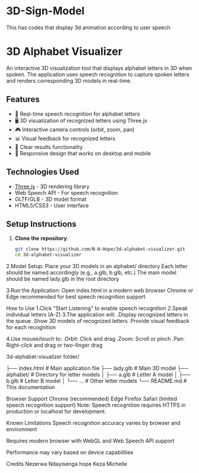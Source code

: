 # 3D-Sign-Model
This has codes that display 3d animation according to user speech
# 3D Alphabet Visualizer

An interactive 3D visualization tool that displays alphabet letters in 3D when spoken. The application uses speech recognition to capture spoken letters and renders corresponding 3D models in real-time.

## Features

- 🎤 Real-time speech recognition for alphabet letters
- 🖥️ 3D visualization of recognized letters using Three.js
- 🎮 Interactive camera controls (orbit, zoom, pan)
- 📊 Visual feedback for recognized letters
- 🧹 Clear results functionality
- 📱 Responsive design that works on desktop and mobile

## Technologies Used

- [Three.js](https://threejs.org/) - 3D rendering library
- Web Speech API - For speech recognition
- GLTF/GLB - 3D model format
- HTML5/CSS3 - User interface

## Setup Instructions

1. **Clone the repository**:
   ```bash
   git clone https://github.com/N-N-Hope/3d-alphabet-visualizer.git
   cd 3d-alphabet-visualizer
   
2.Model Setup:
Place your 3D models in an alphabet/ directory
Each letter should be named accordingly (e.g., a.glb, b.glb, etc.)
The main model should be named lady.glb in the root directory

3.Run the Application:
Open index.html in a modern web browser
Chrome or Edge recommended for best speech recognition support

How to Use
1.Click "Start Listening" to enable speech recognition
2.Speak individual letters (A-Z)
3.The application will:
     .Display recognized letters in the queue
     .Show 3D models of recognized letters
     .Provide visual feedback for each recognition

4.Use mouse/touch to:
     .Orbit: Click and drag
     .Zoom: Scroll or pinch
     .Pan: Right-click and drag or two-finger drag

3d-alphabet-visualizer folder/

├── index.html            # Main application file
├── lady.glb              # Main 3D model
├── alphabet/             # Directory for letter models
│   ├── a.glb             # Letter A model
│   ├── b.glb             # Letter B model
│   └── ...               # Other letter models
└── README.md             # This documentation

Browser Support
 Chrome (recommended)
 Edge
 Firefox
 Safari (limited speech recognition support)
Note: Speech recognition requires HTTPS in production or localhost for development.

Known Limitations
Speech recognition accuracy varies by browser and environment

Requires modern browser with WebGL and Web Speech API support

Performance may vary based on device capabilities

Credits
  Nezerwa Ndayisenga hope
  Keza Michelle
   
